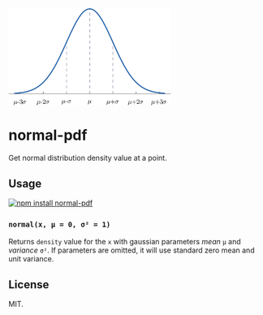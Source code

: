 <img src="https://raw.githubusercontent.com/dfcreative/normal-pdf/master/image.jpg" alt="Normal distribution pdf" width="320"/>

# normal-pdf

Get normal distribution density value at a point.

## Usage

[![npm install normal-pdf](https://nodei.co/npm/normal-pdf.png?mini=true)](https://npmjs.org/package/normal-pdf/)

### `normal(x, μ = 0, σ² = 1)`

Returns `density` value for the `x` with gaussian parameters _mean_ `μ` and _variance_ `σ²`.
If parameters are omitted, it will use standard zero mean and unit variance.

## License

MIT.
